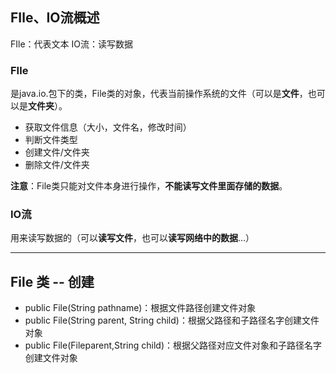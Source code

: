 ## FIle、IO流概述

FIle：代表文本   IO流：读写数据

### FIle

是java.io.包下的类，File类的对象，代表当前操作系统的文件（可以是**文件**，也可以是**文件夹**）。

- 获取文件信息（大小，文件名，修改时间）
- 判断文件类型
- 创建文件/文件夹
- 删除文件/文件夹

**注意**：File类只能对文件本身进行操作，**不能读写文件里面存储的数据**。

### IO流

用来读写数据的（可以**读写文件**，也可以**读写网络中的数据**...）

---

## File 类 -- 创建

- public File(String pathname)：根据文件路径创建文件对象
- public File(String parent, String child)：根据父路径和子路径名字创建文件对象
- public File(Fileparent,String child)：根据父路径对应文件对象和子路径名字创建文件对象




















